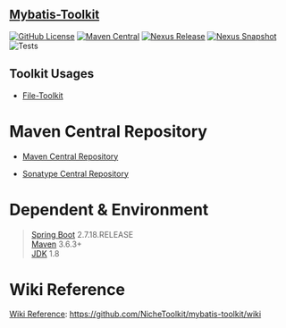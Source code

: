 ## [Mybatis-Toolkit](https://github.com/NicheToolkit/mybatis-toolkit)

[![GitHub License](https://img.shields.io/badge/license-Apache-blue.svg)](https://github.com/NicheToolkit/mybatis-toolkit/blob/master/LICENSE)
[![Maven Central](https://img.shields.io/maven-central/v/io.github.nichetoolkit/mybatis-toolkit-starter)](https://central.sonatype.com/search?smo=true&q=mybatis-toolkit-starter&namespace=io.github.nichetoolkit)
[![Nexus Release](https://img.shields.io/nexus/r/io.github.nichetoolkit/mybatis-toolkit-starter?server=https%3A%2F%2Fs01.oss.sonatype.org)](https://s01.oss.sonatype.org/content/repositories/releases/io/github/nichetoolkit/mybatis-toolkit-starter/)
[![Nexus Snapshot](https://img.shields.io/nexus/s/io.github.nichetoolkit/mybatis-toolkit-starter?server=https%3A%2F%2Fs01.oss.sonatype.org)](https://s01.oss.sonatype.org/content/repositories/snapshots/io/github/nichetoolkit/mybatis-toolkit-starter/)
![Tests](https://github.com/NicheToolkit/mybatis-toolkit/workflows/Tests/badge.svg)

## Toolkit Usages

- [File-Toolkit](https://github.com/NicheToolkit/file-toolkit)

# Maven Central Repository

- [Maven Central Repository](https://search.maven.org/search?q=io.github.nichetoolkit)

- [Sonatype Central Repository](https://central.sonatype.dev/search?q=io.github.nichetoolkit)

# Dependent & Environment

> [Spring Boot](https://spring.io/projects/spring-boot) 2.7.18.RELEASE\
> [Maven](https://maven.apache.org/) 3.6.3+\
> [JDK](https://www.oracle.com/java/technologies/downloads/#java8) 1.8

# Wiki Reference

[Wiki Reference](https://github.com/NicheToolkit/mybatis-toolkit/wiki): https://github.com/NicheToolkit/mybatis-toolkit/wiki